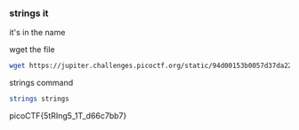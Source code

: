 ### strings it

it's in the name

wget the file 

```bash
wget https://jupiter.challenges.picoctf.org/static/94d00153b0057d37da225ee79a846c62/strings
```

strings command

```bash
strings strings
```

picoCTF{5tRIng5_1T_d66c7bb7}